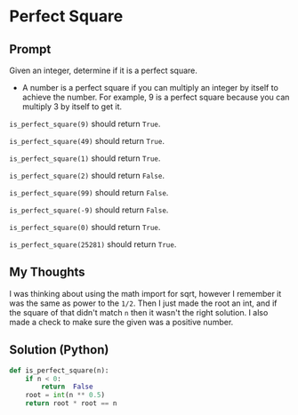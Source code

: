 

# Perfect Square
## Prompt



Given an integer, determine if it is a perfect square.

-   A number is a perfect square if you can multiply an integer by itself to achieve the number. For example, 9 is a perfect square because you can multiply 3 by itself to get it.

`is_perfect_square(9)`  should return  `True`.
    
`is_perfect_square(49)`  should return  `True`.
    
`is_perfect_square(1)`  should return  `True`.
    
`is_perfect_square(2)`  should return  `False`.
    
`is_perfect_square(99)`  should return  `False`.
    
`is_perfect_square(-9)`  should return  `False`.
    
`is_perfect_square(0)`  should return  `True`.
    
`is_perfect_square(25281)`  should return  `True`.


## My Thoughts
I was thinking about using the math import for sqrt, however I remember it was the same as power to the `1/2`. Then I just made the root an int, and if the square of that didn't match `n` then it wasn't the right solution. I also made a check to make sure the given was a positive number.


## Solution (Python)
```python
def is_perfect_square(n):
	if n < 0:
		return  False
	root = int(n ** 0.5)
	return root * root == n

  
```
